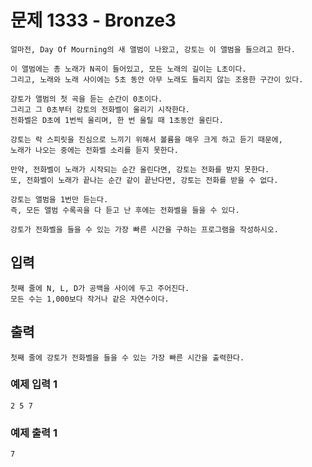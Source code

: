 # 문제 1333 - Bronze3
    얼마전, Day Of Mourning의 새 앨범이 나왔고, 강토는 이 앨범을 들으려고 한다.

    이 앨범에는 총 노래가 N곡이 들어있고, 모든 노래의 길이는 L초이다. 
    그리고, 노래와 노래 사이에는 5초 동안 아무 노래도 들리지 않는 조용한 구간이 있다.

    강토가 앨범의 첫 곡을 듣는 순간이 0초이다. 
    그리고 그 0초부터 강토의 전화벨이 울리기 시작한다. 
    전화벨은 D초에 1번씩 울리며, 한 번 울릴 때 1초동안 울린다.

    강토는 락 스피릿을 진심으로 느끼기 위해서 볼륨을 매우 크게 하고 듣기 때문에, 
    노래가 나오는 중에는 전화벨 소리를 듣지 못한다.

    만약, 전화벨이 노래가 시작되는 순간 울린다면, 강토는 전화를 받지 못한다. 
    또, 전화벨이 노래가 끝나는 순간 같이 끝난다면, 강토는 전화를 받을 수 없다.

    강토는 앨범을 1번만 듣는다. 
    즉, 모든 앨범 수록곡을 다 듣고 난 후에는 전화벨을 들을 수 있다.

    강토가 전화벨을 들을 수 있는 가장 빠른 시간을 구하는 프로그램을 작성하시오.

## 입력
    첫째 줄에 N, L, D가 공백을 사이에 두고 주어진다. 
    모든 수는 1,000보다 작거나 같은 자연수이다.

## 출력
    첫째 줄에 강토가 전화벨을 들을 수 있는 가장 빠른 시간을 출력한다.

### 예제 입력 1
    2 5 7
### 예제 출력 1
    7